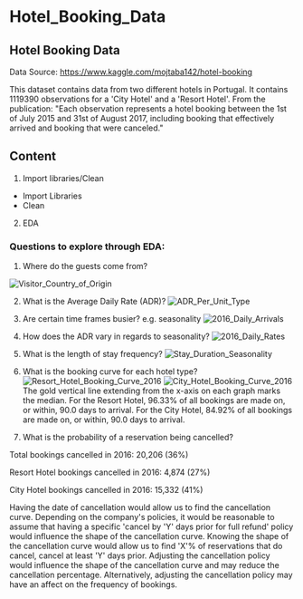 # Hotel_Booking_Data

## Hotel Booking Data
Data Source: https://www.kaggle.com/mojtaba142/hotel-booking

This dataset contains data from two different hotels in Portugal. It contains 1119390 observations for a 'City Hotel' and a 'Resort Hotel'. From the publication: "Each observation represents a hotel booking between the 1st of July 2015 and 31st of August 2017, including booking that effectively arrived and booking that were canceled."

## Content
1. Import libraries/Clean
* Import Libraries
* Clean 
2. EDA
### Questions to explore through EDA:

1. Where do the guests come from?

![Visitor_Country_of_Origin](https://user-images.githubusercontent.com/71391244/132026109-c4f58f5d-2a82-4c53-9c12-db816215894f.png)

2. What is the Average Daily Rate (ADR)?
![ADR_Per_Unit_Type](https://user-images.githubusercontent.com/71391244/132026234-7450cc1a-985a-4cee-be07-e9b6ba7b0a48.png)

3. Are certain time frames busier? e.g. seasonality
![2016_Daily_Arrivals](https://user-images.githubusercontent.com/71391244/132026405-03771f35-0e0b-4e28-819d-f0f12be9cbd4.jpg)

4. How does the ADR vary in regards to seasonality?
![2016_Daily_Rates](https://user-images.githubusercontent.com/71391244/132026528-aa0d8642-3851-4bc9-b50f-952706275292.jpg)

5. What is the length of stay frequency?
![Stay_Duration_Seasonality](https://user-images.githubusercontent.com/71391244/132027934-99000c7b-c20f-431d-832b-1f12810dd760.png)


9. What is the booking curve for each hotel type?
![Resort_Hotel_Booking_Curve_2016](https://user-images.githubusercontent.com/71391244/132026782-676aa8e7-5e80-4528-855d-214dbd88f5ce.jpg)
![City_Hotel_Booking_Curve_2016](https://user-images.githubusercontent.com/71391244/132026789-5ea2b72f-2e40-4515-a114-b3914096e19b.jpg)
The gold vertical line extending from the x-axis on each graph marks the median.
For the Resort Hotel, 96.33% of all bookings are made on, or within, 90.0 days to arrival. For the City Hotel, 84.92% of all bookings are made on, or within, 90.0 days to arrival.

11. What is the probability of a reservation being cancelled?

Total bookings cancelled in 2016: 20,206 (36%)

Resort Hotel bookings cancelled in 2016: 4,874 (27%)

City Hotel bookings cancelled in 2016: 15,332 (41%)

Having the date of cancellation would allow us to find the cancellation curve. Depending on the company's policies, it would be reasonable to assume that having a specific 'cancel by 'Y' days prior for full refund' policy would influence the shape of the cancellation curve. Knowing the shape of the cancellation curve would allow us to find 'X'% of reservations that do cancel, cancel at least 'Y' days prior. Adjusting the cancellation policy would influence the shape of the cancellation curve and may reduce the cancellation percentage. Alternatively, adjusting the cancellation policy may have an affect on the frequency of bookings.

